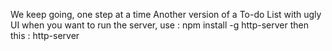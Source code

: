 We keep going, one step at a time 
Another version of a To-do List with ugly UI
when you want to run the server, use : npm install -g http-server
then this : http-server